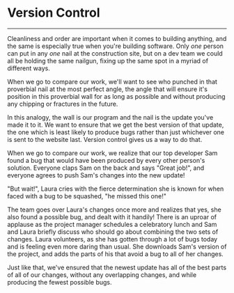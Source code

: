 # Version Control

---

<!-- I guess I can't really explain it very well except by analogy and example -->

Cleanliness and order are important when it comes to building anything, and the same is especially true when you're building software. Only _one_ person can put in any _one_ nail at the construction site, but on a dev team we could all be holding the same nailgun, fixing up the same spot in a myriad of different ways.

When we go to compare our work, we'll want to see who punched in that proverbial nail at the most perfect angle, the angle that will ensure it's position in this proverbial wall for as long as possible and without producing any chipping or fractures in the future.

In this analogy, the wall is our program and the nail is the update you've made it to it. We want to ensure that we get the best version of that update, the one which is least likely to produce bugs rather than just whichever one is sent to the website last. Version control gives us a way to do that.

When we go to compare our work, we realize that our top developer Sam found a bug that would have been produced by every other person's solution. Everyone claps Sam on the back and says "Great job!", and everyone agrees to push Sam's changes into the new update!

"But wait!", Laura cries with the fierce determination she is known for when faced with a bug to be squashed, "he missed this one!"

The team goes over Laura's changes once more and realizes that yes, she also found a possible bug, and dealt with it handily! There is an uproar of applause as the project manager schedules a celebratory lunch and Sam and Laura briefly discuss who should go about combining the two sets of changes. Laura volunteers, as she has gotten through a lot of bugs today and is feeling even more daring than usual. She downloads Sam's version of the project, and adds the parts of his that avoid a bug to all of her changes.

Just like that, we've ensured that the newest update has all of the best parts of all of our changes, without any overlapping changes, and while producing the fewest possible bugs.
